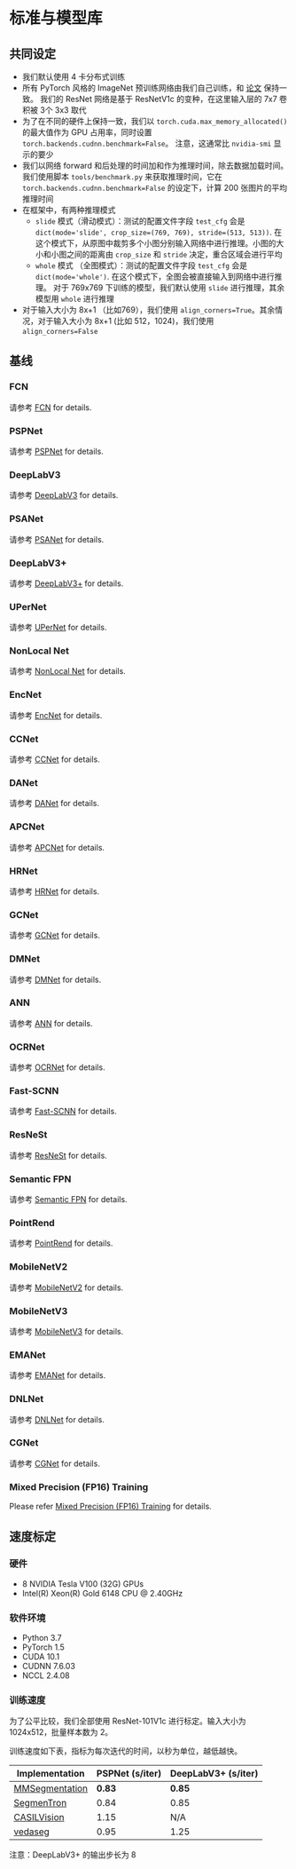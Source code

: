 # 标准与模型库

## 共同设定

* 我们默认使用 4 卡分布式训练
* 所有 PyTorch 风格的 ImageNet 预训练网络由我们自己训练，和 [论文](https://arxiv.org/pdf/1812.01187.pdf) 保持一致。
  我们的 ResNet 网络是基于 ResNetV1c 的变种，在这里输入层的 7x7 卷积被 3个 3x3 取代
* 为了在不同的硬件上保持一致，我们以 `torch.cuda.max_memory_allocated()` 的最大值作为 GPU 占用率，同时设置 `torch.backends.cudnn.benchmark=False`。
  注意，这通常比 `nvidia-smi` 显示的要少
* 我们以网络 forward 和后处理的时间加和作为推理时间，除去数据加载时间。我们使用脚本 `tools/benchmark.py` 来获取推理时间，它在 `torch.backends.cudnn.benchmark=False` 的设定下，计算 200 张图片的平均推理时间
* 在框架中，有两种推理模式
  * `slide` 模式（滑动模式）：测试的配置文件字段 `test_cfg` 会是 `dict(mode='slide', crop_size=(769, 769), stride=(513, 513))`.
    在这个模式下，从原图中裁剪多个小图分别输入网络中进行推理。小图的大小和小图之间的距离由 `crop_size` 和 `stride` 决定，重合区域会进行平均
  * `whole` 模式 （全图模式）：测试的配置文件字段 `test_cfg` 会是 `dict(mode='whole')`. 在这个模式下，全图会被直接输入到网络中进行推理。
    对于 769x769 下训练的模型，我们默认使用 `slide` 进行推理，其余模型用 `whole` 进行推理
* 对于输入大小为 8x+1 （比如769），我们使用 `align_corners=True`。其余情况，对于输入大小为 8x+1 (比如 512，1024)，我们使用 `align_corners=False`

## 基线

### FCN

请参考 [FCN](https://github.com/open-mmlab/mmsegmentation/blob/master/configs/fcn) for details.

### PSPNet

请参考 [PSPNet](https://github.com/open-mmlab/mmsegmentation/blob/master/configs/pspnet) for details.

### DeepLabV3

请参考 [DeepLabV3](https://github.com/open-mmlab/mmsegmentation/blob/master/configs/deeplabv3) for details.

### PSANet

请参考 [PSANet](https://github.com/open-mmlab/mmsegmentation/blob/master/configs/psanet) for details.

### DeepLabV3+

请参考 [DeepLabV3+](https://github.com/open-mmlab/mmsegmentation/blob/master/configs/deeplabv3plus) for details.

### UPerNet

请参考 [UPerNet](https://github.com/open-mmlab/mmsegmentation/blob/master/configs/upernet) for details.

### NonLocal Net

请参考 [NonLocal Net](https://github.com/open-mmlab/mmsegmentation/blob/master/configs/nlnet) for details.

### EncNet

请参考 [EncNet](https://github.com/open-mmlab/mmsegmentation/blob/master/configs/encnet) for details.

### CCNet

请参考 [CCNet](https://github.com/open-mmlab/mmsegmentation/blob/master/configs/ccnet) for details.

### DANet

请参考 [DANet](https://github.com/open-mmlab/mmsegmentation/blob/master/configs/danet) for details.

### APCNet

请参考 [APCNet](https://github.com/open-mmlab/mmsegmentation/blob/master/configs/apcnet) for details.

### HRNet

请参考 [HRNet](https://github.com/open-mmlab/mmsegmentation/blob/master/configs/hrnet) for details.

### GCNet

请参考 [GCNet](https://github.com/open-mmlab/mmsegmentation/blob/master/configs/gcnet) for details.

### DMNet

请参考 [DMNet](https://github.com/open-mmlab/mmsegmentation/blob/master/configs/dmnet) for details.

### ANN

请参考 [ANN](https://github.com/open-mmlab/mmsegmentation/blob/master/configs/ann) for details.

### OCRNet

请参考 [OCRNet](https://github.com/open-mmlab/mmsegmentation/blob/master/configs/ocrnet) for details.

### Fast-SCNN

请参考 [Fast-SCNN](https://github.com/open-mmlab/mmsegmentation/blob/master/configs/fastscnn) for details.

### ResNeSt

请参考 [ResNeSt](https://github.com/open-mmlab/mmsegmentation/blob/master/configs/resnest) for details.

### Semantic FPN

请参考 [Semantic FPN](https://github.com/open-mmlab/mmsegmentation/blob/master/configs/semfpn) for details.

### PointRend

请参考 [PointRend](https://github.com/open-mmlab/mmsegmentation/blob/master/configs/point_rend) for details.

### MobileNetV2

请参考 [MobileNetV2](https://github.com/open-mmlab/mmsegmentation/blob/master/configs/mobilenet_v2) for details.

### MobileNetV3

请参考 [MobileNetV3](https://github.com/open-mmlab/mmsegmentation/blob/master/configs/mobilenet_v3) for details.

### EMANet

请参考 [EMANet](https://github.com/open-mmlab/mmsegmentation/blob/master/configs/emanet) for details.

### DNLNet

请参考 [DNLNet](https://github.com/open-mmlab/mmsegmentation/blob/master/configs/dnlnet) for details.

### CGNet

请参考 [CGNet](https://github.com/open-mmlab/mmsegmentation/blob/master/configs/cgnet) for details.

### Mixed Precision (FP16) Training

Please refer [Mixed Precision (FP16) Training](https://github.com/open-mmlab/mmsegmentation/blob/master/configs/fp16/README.md) for details.

## 速度标定

### 硬件

* 8 NVIDIA Tesla V100 (32G) GPUs
* Intel(R) Xeon(R) Gold 6148 CPU @ 2.40GHz

### 软件环境

* Python 3.7
* PyTorch 1.5
* CUDA 10.1
* CUDNN 7.6.03
* NCCL 2.4.08

### 训练速度

为了公平比较，我们全部使用 ResNet-101V1c 进行标定。输入大小为 1024x512，批量样本数为 2。

训练速度如下表，指标为每次迭代的时间，以秒为单位，越低越快。

| Implementation | PSPNet (s/iter) | DeepLabV3+ (s/iter) |
|----------------|-----------------|---------------------|
| [MMSegmentation](https://github.com/open-mmlab/mmsegmentation)              | **0.83**       | **0.85**   |
| [SegmenTron](https://github.com/LikeLy-Journey/SegmenTron)                  | 0.84           | 0.85       |
| [CASILVision](https://github.com/CSAILVision/semantic-segmentation-pytorch) | 1.15           | N/A          |
| [vedaseg](https://github.com/Media-Smart/vedaseg)                           | 0.95           | 1.25       |

注意：DeepLabV3+ 的输出步长为 8
